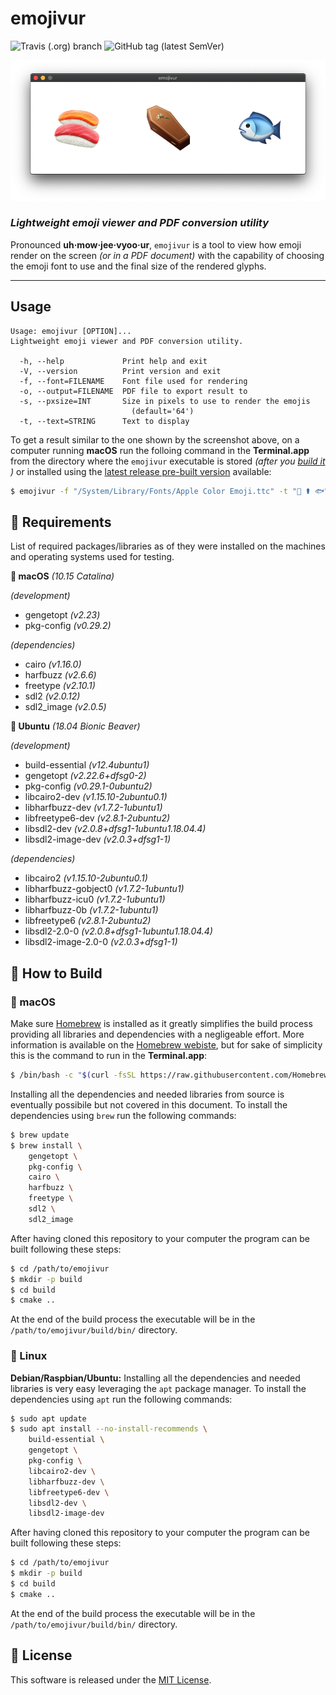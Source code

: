 # emojivur

![Travis (.org) branch](https://img.shields.io/travis/itnok/emojivur/master?style=for-the-badge) ![GitHub tag (latest SemVer)](https://img.shields.io/github/v/tag/itnok/emojivur?sort=semver&style=for-the-badge)

![screeshot](asset/screenshot.png)

### _Lightweight emoji viewer and PDF conversion utility_

Pronounced **uh·mow·jee·vyoo·ur**, `emojivur` is a tool to view how emoji render on the screen _(or in a PDF document)_ with the capability of choosing the emoji font to use and the final size of the rendered glyphs.

---

## Usage
```
Usage: emojivur [OPTION]...
Lightweight emoji viewer and PDF conversion utility.

  -h, --help             Print help and exit
  -V, --version          Print version and exit
  -f, --font=FILENAME    Font file used for rendering
  -o, --output=FILENAME  PDF file to export result to
  -s, --pxsize=INT       Size in pixels to use to render the emojis
                           (default='64')
  -t, --text=STRING      Text to display
```

To get a result similar to the one shown by the screenshot above, on a computer running **macOS** run the folloing command in the **Terminal.app** from the directory where the `emojivur` executable is stored _(after you [build it](#How-to-Build) )_ or installed using the [latest release pre-built version](https://github.com/itnok/emojivur/releases) available:

```bash
$ emojivur -f "/System/Library/Fonts/Apple Color Emoji.ttc" -t "🍣 ⚰️ 🐟" -s 128
```

## :pushpin: Requirements

List of required packages/libraries as of they were installed on the machines and operating systems used for testing.

**:apple: macOS** _(10.15 Catalina)_

_(development)_
- gengetopt _(v2.23)_
- pkg-config _(v0.29.2)_

_(dependencies)_
- cairo _(v1.16.0)_
- harfbuzz _(v2.6.6)_
- freetype _(v2.10.1)_
- sdl2 _(v2.0.12)_
- sdl2_image _(v2.0.5)_

**:penguin: Ubuntu** _(18.04 Bionic Beaver)_

_(development)_
- build-essential _(v12.4ubuntu1)_
- gengetopt _(v2.22.6+dfsg0-2)_
- pkg-config _(v0.29.1-0ubuntu2)_
- libcairo2-dev _(v1.15.10-2ubuntu0.1)_
- libharfbuzz-dev _(v1.7.2-1ubuntu1)_
- libfreetype6-dev _(v2.8.1-2ubuntu2)_
- libsdl2-dev _(v2.0.8+dfsg1-1ubuntu1.18.04.4)_
- libsdl2-image-dev _(v2.0.3+dfsg1-1)_

_(dependencies)_
- libcairo2 _(v1.15.10-2ubuntu0.1)_
- libharfbuzz-gobject0 _(v1.7.2-1ubuntu1)_
- libharfbuzz-icu0 _(v1.7.2-1ubuntu1)_
- libharfbuzz-0b _(v1.7.2-1ubuntu1)_
- libfreetype6 _(v2.8.1-2ubuntu2)_
- libsdl2-2.0-0 _(v2.0.8+dfsg1-1ubuntu1.18.04.4)_
- libsdl2-image-2.0-0 _(v2.0.3+dfsg1-1)_


## :hammer: How to Build

### :apple: macOS

Make sure [Homebrew](https://brew.sh/) is installed as it greatly simplifies the build process providing all libraries and dependencies with a negligeable effort. More information is available on the [Homebrew webiste](https://brew.sh/), but for sake of simplicity this is the command to run in the **Terminal.app**:

```bash
$ /bin/bash -c "$(curl -fsSL https://raw.githubusercontent.com/Homebrew/install/master/install.sh)"
```

Installing all the dependencies and needed libraries from source is eventually possibile but not covered in this document. To install the dependencies using `brew` run the following commands:

```bash
$ brew update
$ brew install \
    gengetopt \
    pkg-config \
    cairo \
    harfbuzz \
    freetype \
    sdl2 \
    sdl2_image
```

After having cloned this repository to your computer the program can be built following these steps:

```bash
$ cd /path/to/emojivur
$ mkdir -p build
$ cd build
$ cmake ..
```

At the end of the build process the executable will be in the `/path/to/emojivur/build/bin/` directory.

### :penguin: Linux

**Debian/Raspbian/Ubuntu:**
Installing all the dependencies and needed libraries is very easy leveraging the `apt` package manager. To install the dependencies using `apt` run the following commands:

```bash
$ sudo apt update
$ sudo apt install --no-install-recommends \
    build-essential \
    gengetopt \
    pkg-config \
    libcairo2-dev \
    libharfbuzz-dev \
    libfreetype6-dev \
    libsdl2-dev \
    libsdl2-image-dev
```

After having cloned this repository to your computer the program can be built following these steps:

```bash
$ cd /path/to/emojivur
$ mkdir -p build
$ cd build
$ cmake ..
```

At the end of the build process the executable will be in the `/path/to/emojivur/build/bin/` directory.


## :scroll: License

This software is released under the [MIT License](LICENSE).
